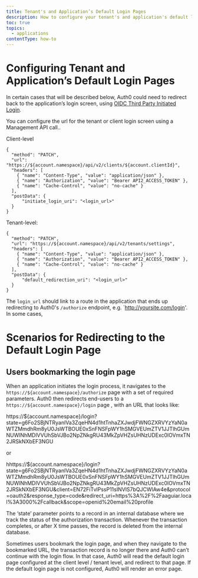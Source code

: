```yaml
---
title: Tenant's and Application’s Default Login Pages
description: How to configure your tenant's and application's default login page.
toc: true
topics:
  - applications
contentType: how-to
---
```


# Configuring Tenant and Application’s Default Login Pages

In certain cases that will be described below, Auth0 could need to redirect back to the application’s login screen, using [OIDC Third Party Initiated Login](https://openid.net/specs/openid-connect-core-1_0.html#ThirdPartyInitiatedLogin).

You can configure the url for the tenant or client login screen using a Management API call..

Client-level

```har
{
  "method": "PATCH",
  "url": "https://${account.namespace}/api/v2/clients/${account.clientId}",
  "headers": [
    { "name": "Content-Type", "value": "application/json" },
    { "name": "Authorization", "value": "Bearer API2_ACCESS_TOKEN" },
    { "name": "Cache-Control", "value": "no-cache" }
  ],
  "postData": {
      "initiate_login_uri": "<login_url>"
  }
}
```

Tenant-level:

```har
{
  "method": "PATCH",
  "url": "https://${account.namespace}/api/v2/tenants/settings",
  "headers": [
    { "name": "Content-Type", "value": "application/json" },
    { "name": "Authorization", "value": "Bearer API2_ACCESS_TOKEN" },
    { "name": "Cache-Control", "value": "no-cache" }
  ],
  "postData": {
      "default_redirection_uri": "<login_url>"
  }
}
```

The `login_url` should link to a route in the application that ends up redirecting to Auth0's `/authorize` endpoint, e.g. `http://yoursite.com/login'. In some cases, 


# Scenarios for Redirecting to the Default Login Page

## Users bookmarking the login page

When an application initiates the login process, it navigates to the `https://${account.namespace}/authorize` page with a set of required parameters. Auth0 then redirects end-users to a `https://${account.namespace}/login` page , with an URL that looks like:

https://${account.namespace}/login?state=g6Fo2SBjNTRyanlVa3ZqeHN4d1htTnhaZXJwdjFWNGZXRVYzYaN0aWTZMmdhRm8yU0JsWTBOUE0xSnFNSFpWY1hSMGVEUmZTV1JJTlhGUmNUWlNhMDlVVUhSbVJBo2NpZNkgRU43MkZpVHZsUHNzUDExc0lOVmxTN2JRSkNXbEF3NGU

or

hhttps://${account.namespace}/login?state=g6Fo2SBjNTRyanlVa3ZqeHN4d1htTnhaZXJwdjFWNGZXRVYzYaN0aWTZMmdhRm8yU0JsWTBOUE0xSnFNSFpWY1hSMGVEUmZTV1JJTlhGUmNUWlNhMDlVVUhSbVJBo2NpZNkgRU43MkZpVHZsUHNzUDExc0lOVmxTN2JRSkNXbEF3NGU&client=EN72FiTvlPssP11sINVlS7bQJCWlAw4e&protocol=oauth2&response_type=code&redirect_uri=https%3A%2F%2Faaguiar.local%3A3000%2Fcallback&scope=openid%20email%20profile

The ‘state’ parameter points to a record in an internal database where we track the status of the authorization transaction. Whenever the transaction completes, or after X time passes, the record is deleted from the internal database.

Sometimes users bookmark the login page, and when they navigate to the bookmarked URL, the transaction record is no longer there and Auth0 can’t continue with the login flow. In that case, Auth0 will read the default login page configured at the client level / tenant level, and redirect to that page. If the default login page is not configured, Auth0 will render an error page.


